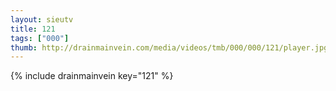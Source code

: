 ```yaml
--- 
layout: sieutv
title: 121
tags: ["000"]
thumb: http://drainmainvein.com/media/videos/tmb/000/000/121/player.jpg
---
```

{% include drainmainvein key="121" %} 
